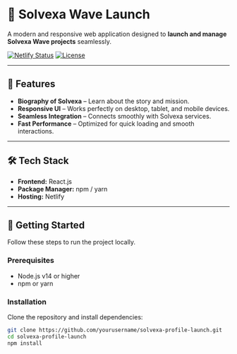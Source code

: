 # 🚀 Solvexa Wave Launch

A modern and responsive web application designed to **launch and manage Solvexa Wave projects** seamlessly.

[![Netlify Status](https://api.netlify.com/api/v1/badges/9758cc35-73ce-4fc7-b1fa-6d55215f3091/deploy-status)](https://app.netlify.com/projects/solvexa/deploys)
[![License](https://img.shields.io/badge/License-Solvexa-blue.svg)](#license)

---

## 🌟 Features

- **Biography of Solvexa** – Learn about the story and mission.  
- **Responsive UI** – Works perfectly on desktop, tablet, and mobile devices.  
- **Seamless Integration** – Connects smoothly with Solvexa services.  
- **Fast Performance** – Optimized for quick loading and smooth interactions.  

---

## 🛠️ Tech Stack

- **Frontend:** React.js  
- **Package Manager:** npm / yarn  
- **Hosting:** Netlify  

---

## 🚀 Getting Started

Follow these steps to run the project locally.

### Prerequisites

- Node.js v14 or higher  
- npm or yarn  

### Installation

Clone the repository and install dependencies:

```bash
git clone https://github.com/yourusername/solvexa-profile-launch.git
cd solvexa-profile-launch
npm install
